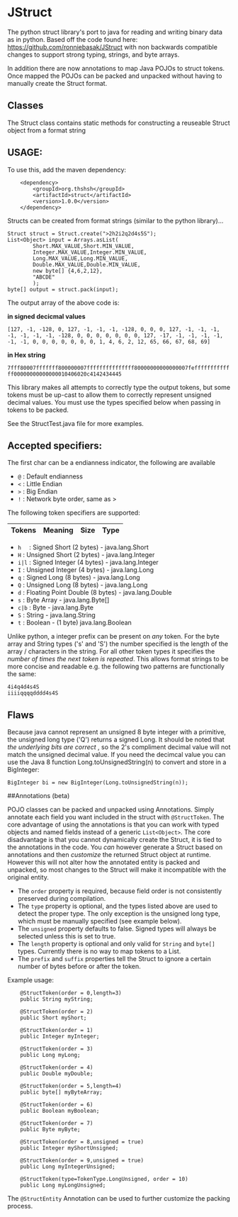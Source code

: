 # JStruct
The python struct library's port to java for reading and writing binary data as in python. Based off the code found here: https://github.com/ronniebasak/JStruct with non backwards compatible changes to support strong typing, strings, and byte arrays.

In addition there are now annotations to map Java POJOs to struct tokens. Once mapped the POJOs can be packed and unpacked without having to manually create the Struct format.

## Classes
The Struct class contains static methods for constructing a reuseable Struct object from a format string

## USAGE:
To use this, add the maven dependency:

```
	<dependency>
		<groupId>org.thshsh</groupId>
		<artifactId>struct</artifactId>
		<version>1.0.0</version>
	</dependency>
```

Structs can be created from format strings (similar to the python library)...

```
Struct struct = Struct.create(">2h2i2q2d4s5S");
List<Object> input = Arrays.asList(
		Short.MAX_VALUE,Short.MIN_VALUE,
		Integer.MAX_VALUE,Integer.MIN_VALUE,
		Long.MAX_VALUE,Long.MIN_VALUE,
		Double.MAX_VALUE,Double.MIN_VALUE,
		new byte[] {4,6,2,12},
		"ABCDE"
		);
byte[] output = struct.pack(input);
```

The output array of the above code is:

**in signed decicmal values**

``[127, -1, -128, 0, 127, -1, -1, -1, -128, 0, 0, 0, 127, -1, -1, -1, -1, -1, -1, -1, -128, 0, 0, 0, 0, 0, 0, 0, 127, -17, -1, -1, -1, -1, -1, -1, 0, 0, 0, 0, 0, 0, 0, 1, 4, 6, 2, 12, 65, 66, 67, 68, 69]``

**in Hex string**

``7fff80007fffffff800000007fffffffffffffff80000000000000007fefffffffffffff00000000000000010406020c4142434445``

This library makes all attempts to correctly type the output tokens, but some tokens must be up-cast to allow them to correctly represent unsigned decimal values. You must use the types specified below when passing in tokens to be packed.


See the StructTest.java file for more examples.

## Accepted specifiers:
  The first char can be a endianness indicator, the following are available
  * ``@`` : Default endianness
  * ``<`` : Little Endian
  * ``>`` : Big Endian
  * ``!`` : Network byte order, same as >

  The following token specifiers are supported:
  
  | Tokens | Meaning | Size | Type |
  | --- | --- | --- | ---|
  
  * ``h  `` : Signed Short (2 bytes) - java.lang.Short
  * ``H`` : Unsigned Short (2 bytes) - java.lang.Integer
  * ``i|l`` : Signed Integer (4 bytes) - java.lang.Integer
  * ``I`` : Unsigned Integer (4 bytes) - java.lang.Long
  * ``q`` : Signed Long (8 bytes) - java.lang.Long
  * ``Q`` : Unsigned Long (8 bytes) - java.lang.Long
  * ``d`` : Floating Point Double (8 bytes) - java.lang.Double
  * ``s`` : Byte Array - java.lang.Byte[]
  * ``c|b`` : Byte - java.lang.Byte
  * ``S`` : String - java.lang.String
  * ``t`` : Boolean - (1 byte) java.lang.Boolean
  
  
  
Unlike python, a integer prefix can be present on *any* token. For the byte array and String types ('s' and 'S') the number specified is the length of the array / characters in the string. For all other token types it specifies the *number of times the next token is repeated*. This allows format strings to be more concise and readable e.g. the following two patterns are functionally the same:

```
4i4q4d4s4S
iiiiqqqqdddd4s4S

```

## Flaws

Because java cannot represent an unsigned 8 byte integer with a primitive, the unsigned long type ('Q') returns a signed Long. It should be noted that *the underlying bits are correct* , so the 2's compliment decimal value will not match the unsigned decimal value. If you need the decimcal value you can use the Java 8 function Long.toUnsignedString(n) to convert and store in a BigInteger:

```
BigInteger bi = new BigInteger(Long.toUnsignedString(n));
```

##Annotations (beta)

POJO classes can be packed and unpacked using Annotations. Simply annotate each field you want included in the struct with  ``@StructToken``. The core advantage of using the annotations is that you can work with typed objects and named fields instead of a generic ``List<Object>``. The core disadvantage is that you cannot dynamically create the Struct, it is tied to the annotations in the code. You *can* however generate a Struct based on annotations and then *customize* the returned Struct object at runtime. However this will not alter how the annotated entity is packed and unpacked, so most changes to the Struct will make it incompatible with the original entity.

* The ``order`` property is required, because field order is not consistently preserved during compilation. 
* The ``type`` property is optional, and the types listed above are used to detect the proper type. The only exception is the unsigned long type, which must be manually specified (see example below).
* The ``unsigned`` property defaults to false. Signed types will always be selected unless this is set to true.
* The ``length`` property is optional and only valid for ``String`` and ``byte[]`` types. Currently there is no way to map tokens to a List.
* The ``prefix`` and ``suffix`` properties tell the Struct to ignore a certain number of bytes before or after the token.

Example usage:

```
	@StructToken(order = 0,length=3)
	public String myString;
	
	@StructToken(order = 2)
	public Short myShort;
	
	@StructToken(order = 1)
	public Integer myInteger;
	
	@StructToken(order = 3)
	public Long myLong;
	
	@StructToken(order = 4)
	public Double myDouble;
	
	@StructToken(order = 5,length=4)
	public byte[] myByteArray;
	
	@StructToken(order = 6)
	public Boolean myBoolean;
	
	@StructToken(order = 7)
	public Byte myByte;
	
	@StructToken(order = 8,unsigned = true)
	public Integer myShortUnsigned;
	
	@StructToken(order = 9,unsigned = true)
	public Long myIntegerUnsigned;
	
	@StructToken(type=TokenType.LongUnsigned, order = 10)
	public Long myLongUnsigned;
```

The ``@StructEntity`` Annotation can be used to further customize the packing process.